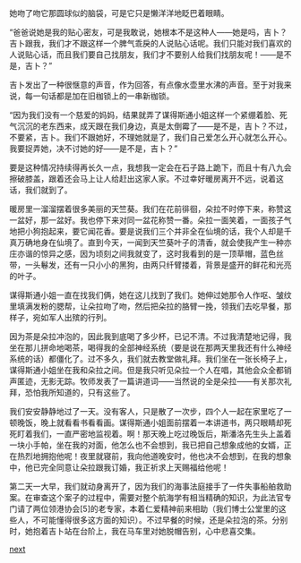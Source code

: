 
她吻了吻它那圆球似的脑袋，可是它只是懒洋洋地眨巴着眼睛。

“爸爸说她是我的贴心密友，可是我敢说，她根本不是这种人——她是吗，吉卜？吉卜跟我，我们才不跟这样一个脾气乖戾的人说贴心话呢。我们只能对我们喜欢的人说贴心话，而且我们要自己找朋友，我们才不要别人给我们找朋友呢！——是不是，吉卜？”

吉卜发出了一种很惬意的声音，作为回答，有点像水壶里水沸的声音。至于对我来说，每一句话都是加在旧枷锁上的一串新枷锁。

“因为我们没有一个慈爱的妈妈，结果就弄了谋得斯通小姐这样一个紧绷着脸、死气沉沉的老东西来，成天跟在我们身边，真是太倒霉了——是不是，吉卜？不过，不要紧，吉卜。我们不跟她好，不理她就是了，我们自己爱怎么开心就怎么开心。我要捉弄她，决不讨她的好——是不是，吉卜？”

要是这种情况持续得再长久一点，我想我一定会在石子路上跪下，而且十有八九会擦破膝盖，跟着还会马上让人给赶出这家人家。不过幸好暖房离开不远，说着这话，我们就到了。

暖房里一溜溜摆着很多美丽的天竺葵。我们在花前徘徊，朵拉不时停下来，称赞这一盆好，那一盆好。我也停下来对同一盆花称赞一番。朵拉一面笑着，一面孩子气地把小狗抱起来，要它闻花香。要是说我们三个并非全在仙境的话，我个人却是千真万确地身在仙境了。直到今天，一闻到天竺葵叶子的清香，就会使我产生一种亦庄亦谐的惊异之感，因为顷刻之间我就变了，这时我看到的是一顶草帽，蓝色丝带，一头鬈发，还有一只小小的黑狗，由两只纤臂搂着，背景是盛开的鲜花和光亮的叶子。

谋得斯通小姐一直在找我们俩，她在这儿找到了我们。她伸过她那令人作呕、皱纹里填满发粉的腮帮，让朵拉吻了吻，然后把朵拉的胳臂一挽，领我们去吃早餐，那样子，宛如军人出殡的行列。

因为茶是朵拉冲泡的，因此我到底喝了多少杯，已记不清。不过我清楚地记得，我坐在那儿拼命地喝茶，喝得我的全部神经系统（要是说在那两天里我还有什么神经系统的话）都僵化了。过不多久，我们就去教堂做礼拜。我们坐在一张长椅子上，谋得斯通小姐坐在我和朵拉之间。但是我只听见朵拉一个人在唱，其他会众全都销声匿迹，无影无踪。牧师发表了一篇讲道词——当然说的全是朵拉——有关那次礼拜，恐怕我所知道的，只有这些了。

我们安安静静地过了一天。没有客人，只是散了一次步，四个人一起在家里吃了一顿晚饭，晚上就看看书看看画。谋得斯通小姐面前摆着一本讲道书，两只眼睛却死死盯着我们，一直严密地监视着。啊！那天晚上吃过晚饭后，斯潘洛先生头上盖着一块小手帕，坐在我的对面，他怎么也不会想到，我已把自己想象成他的女婿，正在热烈地拥抱他呢！夜里就寝前，我向他道晚安时，他也决不会想到，在我的想象中，他已完全同意让朵拉跟我订婚，我正祈求上天赐福给他呢！

第二天一大早，我们就动身离开了，因为我们的海事法庭接手了一件失事船舶救助案。在审查这个案子的过程中，需要对整个航海学有相当精确的知识，为此法官专门请了两位领港协会[5]的老专家，本着仁爱精神前来相助（我们博士公堂里的这些人，不可能懂得很多这方面的知识）。不过早餐的时候，还是朵拉泡的茶。分别时，她抱着吉卜站在台阶上，我在马车里对她脱帽告别，心中悲喜交集。

[next](page353.md)